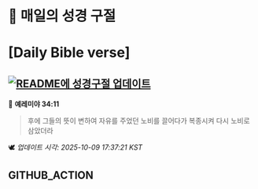 # 🙏 매일의 성경 구절
# [Daily Bible verse]
## [![README에 성경구절 업데이트](https://github.com/DONGSUKA/first_test/actions/workflows/update-readme-bible.yml/badge.svg)](https://github.com/DONGSUKA/first_test/actions/workflows/update-readme-bible.yml)
<!-- START_BIBLE_VERSE -->
📖 **예레미야 34:11**
> 후에 그들의 뜻이 변하여 자유를 주었던 노비를 끌어다가 복종시켜 다시 노비로 삼았더라

🕊️ _업데이트 시각: 2025-10-09 17:37:21 KST_
  <!-- END_BIBLE_VERSE -->
## GITHUB_ACTION

